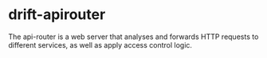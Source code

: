 # drift-apirouter
The api-router is a web server that analyses and forwards HTTP requests to different services, as well as apply access control logic.
